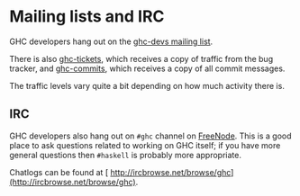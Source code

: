 # Mailing lists and IRC



GHC developers hang out on the [
ghc-devs mailing list](http://www.haskell.org/mailman/listinfo/ghc-devs).



There is also [
ghc-tickets](http://www.haskell.org/mailman/listinfo/ghc-tickets), which receives a copy of traffic from the bug tracker, and [
ghc-commits](http://www.haskell.org/mailman/listinfo/ghc-commits), which receives a copy of all commit messages.



The traffic levels vary quite a bit depending on how much activity there is.


## IRC



GHC developers also hang out on `#ghc` channel on [
FreeNode](http://freenode.net/). This is a good place to ask questions related to working on GHC itself; if you have more general questions then `#haskell` is probably more appropriate.



Chatlogs can be found at [
http://ircbrowse.net/browse/ghc](http://ircbrowse.net/browse/ghc).



